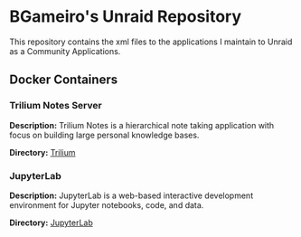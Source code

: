 # BGameiro's Unraid Repository

This repository contains the xml files to the applications I maintain to Unraid as a Community Applications.

## Docker Containers

### Trilium Notes Server

**Description:** Trilium Notes is a hierarchical note taking application with focus on building large personal knowledge bases.

**Directory:** [Trilium](trilium/)

### JupyterLab

**Description:** JupyterLab is a web-based interactive development environment for Jupyter notebooks, code, and data. 

**Directory:** [JupyterLab](jupyterlab/)
